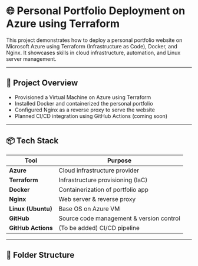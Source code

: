# 🌐 Personal Portfolio Deployment on Azure using Terraform

This project demonstrates how to deploy a personal portfolio website on Microsoft Azure using Terraform (Infrastructure as Code), Docker, and Nginx. It showcases skills in cloud infrastructure, automation, and Linux server management.

---

## 🚀 Project Overview

- Provisioned a Virtual Machine on Azure using Terraform
- Installed Docker and containerized the personal portfolio
- Configured Nginx as a reverse proxy to serve the website
- Planned CI/CD integration using GitHub Actions (coming soon)

---

## 📦 Tech Stack

| Tool        | Purpose                               |
|-------------|----------------------------------------|
| **Azure**   | Cloud infrastructure provider          |
| **Terraform** | Infrastructure provisioning (IaC)     |
| **Docker**  | Containerization of portfolio app      |
| **Nginx**   | Web server & reverse proxy             |
| **Linux (Ubuntu)** | Base OS on Azure VM             |
| **GitHub**  | Source code management & version control |
| **GitHub Actions** | (To be added) CI/CD pipeline    |

---

## 📁 Folder Structure

